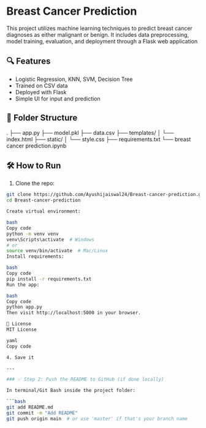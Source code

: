 # Breast Cancer Prediction
This project utilizes machine learning techniques to predict breast cancer diagnoses as either malignant or benign. It includes data preprocessing, model training, evaluation, and deployment through a Flask web application

## 🔍 Features

- Logistic Regression, KNN, SVM, Decision Tree
- Trained on CSV data
- Deployed with Flask
- Simple UI for input and prediction

## 📁 Folder Structure
.
├── app.py
├── model.pkl
├── data.csv
├── templates/
│ └── index.html
├── static/
│ └── style.css
├── requirements.txt
└── breast cancer prediction.ipynb



## 🛠️ How to Run

1. Clone the repo:
```bash
git clone https://github.com/Ayushijaiswal24/Breast-cancer-prediction.git
cd Breast-cancer-prediction

Create virtual environment:

bash
Copy code
python -m venv venv
venv\Scripts\activate  # Windows
# or
source venv/bin/activate  # Mac/Linux
Install requirements:

bash
Copy code
pip install -r requirements.txt
Run the app:

bash
Copy code
python app.py
Then visit http://localhost:5000 in your browser.

📜 License
MIT License

yaml
Copy code

4. Save it

---

### ✅ Step 2: Push the README to GitHub (if done locally)

In terminal/Git Bash inside the project folder:

```bash
git add README.md
git commit -m "Add README"
git push origin main  # or use 'master' if that's your branch name